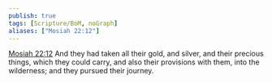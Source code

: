 ```yaml
---
publish: true
tags: [Scripture/BoM, noGraph]
aliases: ["Mosiah 22:12"]
---
```

[Mosiah 22:12](https://churchofjesuschrist.org/study/scriptures/bofm/mosiah/22?lang=eng&id=p12#p12) And they had taken all their gold, and silver, and their precious things, which they could carry, and also their provisions with them, into the wilderness; and they pursued their journey.
